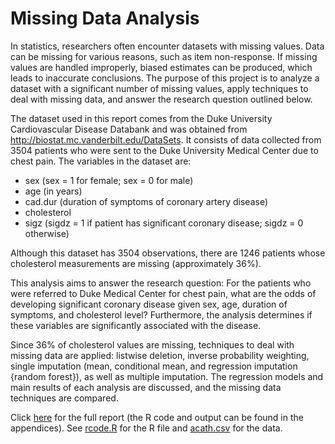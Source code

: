 # Missing Data Analysis

In statistics, researchers often encounter datasets with missing values. Data can be missing for various reasons, such as item non-response. If missing values are handled improperly, biased estimates can be produced, which leads to inaccurate conclusions. The purpose of this project is to analyze a dataset with a significant number of missing values, apply techniques to deal with missing data, and answer the research question outlined below.

The dataset used in this report comes from the Duke University Cardiovascular Disease Databank and was obtained from http://biostat.mc.vanderbilt.edu/DataSets. It consists of data collected from 3504 patients who were sent to the Duke University Medical Center due to chest pain. The variables in the dataset are:

- sex (sex = 1 for female; sex = 0 for male)
- age (in years)
- cad.dur (duration of symptoms of coronary artery disease)
- cholesterol
- sigz (sigdz = 1 if patient has significant coronary disease; sigdz = 0 otherwise)

Although this dataset has 3504 observations, there are 1246 patients whose cholesterol measurements are missing (approximately 36%). 

This analysis aims to answer the research question: For the patients who were referred to Duke Medical Center for chest pain, what are the odds of developing significant coronary disease given sex, age, duration of symptoms, and cholesterol level? Furthermore, the analysis determines if these variables are significantly associated with the disease.

Since 36% of cholesterol values are missing, techniques to deal with missing data are applied: listwise deletion, inverse probability weighting, single imputation (mean, conditional mean, and regression imputation {random forest}), as well as multiple imputation. The regression models and main results of each analysis are discussed, and the missing data techniques are compared.

Click [here](https://github.com/ChristianaKoebel/Missing-Data-Analysis/blob/master/stat_analysis_missing_data.pdf) for the full report (the R code and output can be found in the appendices). See [rcode.R](https://github.com/ChristianaKoebel/Statistical-Analysis-Dealing-With-Missing-Data/blob/master/rcode.R) for the R file and [acath.csv](https://github.com/ChristianaKoebel/Statistical-Analysis-Dealing-With-Missing-Data/blob/master/acath.csv) for the data.
